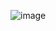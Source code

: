![image](https://github.com/Ernest41k/3-Tier-Infra-Project-Using-Terraform/assets/136405174/cd62e6f1-a80e-48b2-9491-260103983044)


